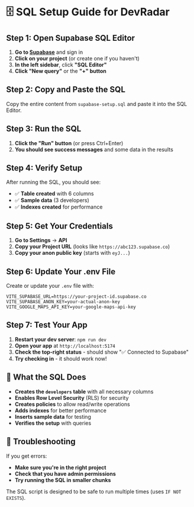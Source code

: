# 🗄️ SQL Setup Guide for DevRadar

## Step 1: Open Supabase SQL Editor

1. **Go to [Supabase](https://supabase.com)** and sign in
2. **Click on your project** (or create one if you haven't)
3. **In the left sidebar**, click **"SQL Editor"**
4. **Click "New query"** or the **"+" button**

## Step 2: Copy and Paste the SQL

Copy the entire content from `supabase-setup.sql` and paste it into the SQL Editor.

## Step 3: Run the SQL

1. **Click the "Run" button** (or press Ctrl+Enter)
2. **You should see success messages** and some data in the results

## Step 4: Verify Setup

After running the SQL, you should see:
- ✅ **Table created** with 6 columns
- ✅ **Sample data** (3 developers)
- ✅ **Indexes created** for performance

## Step 5: Get Your Credentials

1. **Go to Settings** → **API**
2. **Copy your Project URL** (looks like `https://abc123.supabase.co`)
3. **Copy your anon public key** (starts with `eyJ...`)

## Step 6: Update Your .env File

Create or update your `.env` file with:

```env
VITE_SUPABASE_URL=https://your-project-id.supabase.co
VITE_SUPABASE_ANON_KEY=your-actual-anon-key
VITE_GOOGLE_MAPS_API_KEY=your-google-maps-api-key
```

## Step 7: Test Your App

1. **Restart your dev server**: `npm run dev`
2. **Open your app** at `http://localhost:5174`
3. **Check the top-right status** - should show "✅ Connected to Supabase"
4. **Try checking in** - it should work now!

## 🎯 What the SQL Does

- **Creates the `developers` table** with all necessary columns
- **Enables Row Level Security** (RLS) for security
- **Creates policies** to allow read/write operations
- **Adds indexes** for better performance
- **Inserts sample data** for testing
- **Verifies the setup** with queries

## 🚨 Troubleshooting

If you get errors:
- **Make sure you're in the right project**
- **Check that you have admin permissions**
- **Try running the SQL in smaller chunks**

The SQL script is designed to be safe to run multiple times (uses `IF NOT EXISTS`). 
